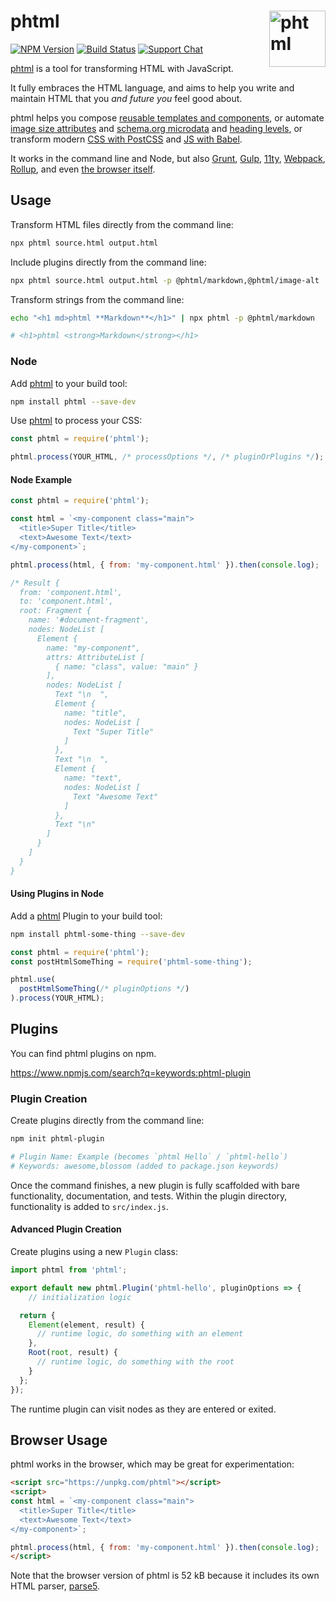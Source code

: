 # phtml [<img src="https://phtml.io/logo.svg" alt="phtml" width="90" height="90" align="right">][phtml]

[![NPM Version][npm-img]][npm-url]
[![Build Status][cli-img]][cli-url]
[![Support Chat][git-img]][git-url]

[phtml] is a tool for transforming HTML with JavaScript.

It fully embraces the HTML language, and aims to help you write and maintain
HTML that you _and future you_ feel good about.

phtml helps you compose [reusable templates and components](https://github.com/phtmlorg/phtml-template),
or automate [image size attributes](https://github.com/phtmlorg/phtml-image-size)
and [schema.org microdata](https://github.com/phtmlorg/phtml-schema) and [heading levels](https://github.com/phtmlorg/phtml-h-element),
or transform modern [CSS with PostCSS](https://github.com/phtmlorg/phtml-css)
and [JS with Babel](https://github.com/phtmlorg/phtml-js).

It works in the command line and Node, but also [Grunt], [Gulp],
[<abbr title="Eleventy">11ty</abbr>][11ty], [Webpack], [Rollup], and even
[the browser itself][browser].

## Usage

Transform HTML files directly from the command line:

```bash
npx phtml source.html output.html
```

Include plugins directly from the command line:

```bash
npx phtml source.html output.html -p @phtml/markdown,@phtml/image-alt
```

Transform strings from the command line:

```bash
echo "<h1 md>phtml **Markdown**</h1>" | npx phtml -p @phtml/markdown

# <h1>phtml <strong>Markdown</strong></h1>
```

### Node

Add [phtml] to your build tool:

```bash
npm install phtml --save-dev
```

Use [phtml] to process your CSS:

```js
const phtml = require('phtml');

phtml.process(YOUR_HTML, /* processOptions */, /* pluginOrPlugins */);
```

#### Node Example

```js
const phtml = require('phtml');

const html = `<my-component class="main">
  <title>Super Title</title>
  <text>Awesome Text</text>
</my-component>`;

phtml.process(html, { from: 'my-component.html' }).then(console.log);

/* Result {
  from: 'component.html',
  to: 'component.html',
  root: Fragment {
    name: '#document-fragment',
    nodes: NodeList [
      Element {
        name: "my-component",
        attrs: AttributeList [
          { name: "class", value: "main" }
        ],
        nodes: NodeList [
          Text "\n  ",
          Element {
            name: "title",
            nodes: NodeList [
              Text "Super Title"
            ]
          },
          Text "\n  ",
          Element {
            name: "text",
            nodes: NodeList [
              Text "Awesome Text"
            ]
          },
          Text "\n"
        ]
      }
    ]
  }
}
```

#### Using Plugins in Node

Add a [phtml] Plugin to your build tool:

```bash
npm install phtml-some-thing --save-dev
```

```js
const phtml = require('phtml');
const postHtmlSomeThing = require('phtml-some-thing');

phtml.use(
  postHtmlSomeThing(/* pluginOptions */)
).process(YOUR_HTML);
```

## Plugins

You can find phtml plugins on npm.

https://www.npmjs.com/search?q=keywords:phtml-plugin

### Plugin Creation

Create plugins directly from the command line:

```bash
npm init phtml-plugin

# Plugin Name: Example (becomes `phtml Hello` / `phtml-hello`)
# Keywords: awesome,blossom (added to package.json keywords)
```

Once the command finishes, a new plugin is fully scaffolded with bare
functionality, documentation, and tests. Within the plugin directory,
functionality is added to `src/index.js`.

#### Advanced Plugin Creation

Create plugins using a new `Plugin` class:

```js
import phtml from 'phtml';

export default new phtml.Plugin('phtml-hello', pluginOptions => {
	// initialization logic

  return {
    Element(element, result) {
      // runtime logic, do something with an element
    },
    Root(root, result) {
      // runtime logic, do something with the root
    }
  };
});
```

The runtime plugin can visit nodes as they are entered or exited.

## Browser Usage

phtml works in the browser, which may be great for experimentation:

```html
<script src="https://unpkg.com/phtml"></script>
<script>
const html = `<my-component class="main">
  <title>Super Title</title>
  <text>Awesome Text</text>
</my-component>`;

phtml.process(html, { from: 'my-component.html' }).then(console.log);
</script>
```

Note that the browser version of phtml is 52 kB because it includes its own
HTML parser, [parse5].

[cli-img]: https://img.shields.io/travis/phtmlorg/phtml.svg
[cli-url]: https://travis-ci.org/phtmlorg/phtml
[git-img]: https://img.shields.io/badge/support-chat-blue.svg
[git-url]: https://gitter.im/postcss/postcss
[npm-img]: https://img.shields.io/npm/v/phtml.svg
[npm-url]: https://www.npmjs.com/package/phtml

[11ty]: https://github.com/phtmlorg/phtml-11ty
[browser]: https://unpkg.com/phtml/
[Grunt]: https://github.com/phtmlorg/grunt-phtml
[Gulp]: https://github.com/phtmlorg/gulp-phtml
[parse5]: https://github.com/inikulin/parse5
[phtml]: https://github.com/phtmlorg/phtml
[Rollup]: https://github.com/phtmlorg/rollup-plugin-phtml
[Webpack]: https://github.com/phtmlorg/phtml-loader

